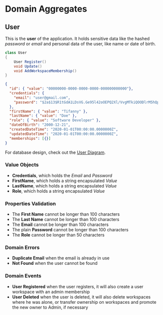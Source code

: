 # Domain Aggregates

## User

This is the **user** of the application. 
It holds sensitive data like the hashed *password* or *email* and personal data of the user, like name or date of birth.

```csharp
class User
{
    User Register()
    void Update()
    void AddWorkspaceMembership()
}
```

```json
{
  "id": { "value": "00000000-0000-0000-0000-000000000000"},
  "credentials": {
    "email": "user@gmail.com",
    "password": "$2a$13$R1tGdA1LDsVG.Ge95l42oOEPQ2Xl/VvgMTkiQOODlrM5hQpISv0qC"
  },
  "firstName": { "value": "Tifanny" },
  "lastName": { "value": "Doe" },
  "role": { "value": "Software Developer" },
  "dateOfBirth": "2000-12-21",
  "createdDateTime": "2020-01-01T00:00:00.0000000Z",
  "updatedDateTime": "2020-01-01T00:00:00.0000000Z",
  "memberships": [{}]
}
```

For database design, check out the [User Diagram](../diagrams/aggregates/Diagram.User.md).

### Value Objects

- **Credentials**, which holds the *Email* and *Password*
- **FirstName**, which holds a string encapsulated *Value*
- **LastName**, which holds a string encapsulated *Value*
- **Role**, which holds a string encapsulated *Value*

### Properties Validation

- The **First Name** cannot be longer than 100 characters
- The **Last Name** cannot be longer than 100 characters
- The **Email** cannot be longer than 100 characters
- The plain **Password** cannot be longer than 100 characters
- The **Role** cannot be longer than 50 characters

### Domain Errors

- **Duplicate Email** when the email is already in use
- **Not Found** when the user cannot be found

### Domain Events

- **User Registered** when the user registers, it will also create a user workspace with an admin membership
- **User Deleted** when the user is deleted, it will also delete workspaces where he was alone, 
or transfer ownership on workspaces and promote the new owner to Admin, if necessary 